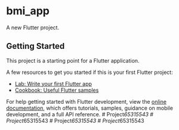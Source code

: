 # bmi_app

A new Flutter project.

## Getting Started

This project is a starting point for a Flutter application.

A few resources to get you started if this is your first Flutter project:

- [Lab: Write your first Flutter app](https://docs.flutter.dev/get-started/codelab)
- [Cookbook: Useful Flutter samples](https://docs.flutter.dev/cookbook)

For help getting started with Flutter development, view the
[online documentation](https://docs.flutter.dev/), which offers tutorials,
samples, guidance on mobile development, and a full API reference.
#   P r o j e c t _ 6 5 3 1 5 5 4 3  
 #   P r o j e c t _ 6 5 3 1 5 5 4 3  
 #   P r o j e c t _ 6 5 3 1 5 5 4 3  
 #   P r o j e c t _ 6 5 3 1 5 5 4 3  
 